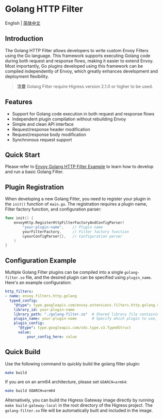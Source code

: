# Golang HTTP Filter

English | [简体中文](./README.md)

## Introduction

The Golang HTTP Filter allows developers to write custom Envoy Filters using the Go language. This framework supports executing Golang code during both request and response flows, making it easier to extend Envoy. Most importantly, Go plugins developed using this framework can be compiled independently of Envoy, which greatly enhances development and deployment flexibility.

> **注意** Golang Filter require Higress version 2.1.0 or higher to be used.
## Features

- Support for Golang code execution in both request and response flows
- Independent plugin compilation without rebuilding Envoy
- Simple and clean API interface
- Request/response header modification
- Request/response body modification
- Synchronous request support

## Quick Start

Please refer to [Envoy Golang HTTP Filter Example](https://github.com/envoyproxy/examples/tree/main/golang-http) to learn how to develop and run a basic Golang Filter.

## Plugin Registration

When developing a new Golang Filter, you need to register your plugin in the `init()` function of `main.go`. The registration requires a plugin name, Filter factory function, and configuration parser:

```go
func init() {
    envoyHttp.RegisterHttpFilterFactoryAndConfigParser(
        "your-plugin-name",    // Plugin name
        yourFilterFactory,     // Filter factory function
        &yourConfigParser{},   // Configuration parser
    )
}
```

## Configuration Example

Multiple Golang Filter plugins can be compiled into a single `golang-filter.so` file, and the desired plugin can be specified using `plugin_name`. Here's an example configuration:

```yaml
http_filters:
- name: envoy.filters.http.golang
  typed_config:
    "@type": type.googleapis.com/envoy.extensions.filters.http.golang.v3alpha.Config
    library_id: your-plugin-name
    library_path: "./golang-filter.so"  # Shared library file containing multiple plugins
    plugin_name: your-plugin-name       # Specify which plugin to use, must match the name registered in init()
    plugin_config:
      "@type": type.googleapis.com/xds.type.v3.TypedStruct
      value:
          your_config_here: value
```

## Quick Build

Use the following command to quickly build the golang filter plugin:

```bash
make build
``` 

If you are on an arm64 architecture, please set `GOARCH=arm64`:

```bash
make build GOARCH=arm64
```

Alternatively, you can build the Higress Gateway image directly by running `make build-gateway-local` in the root directory of the Higress project. The `golang-filter.so` file will be automatically built and included in the image.
